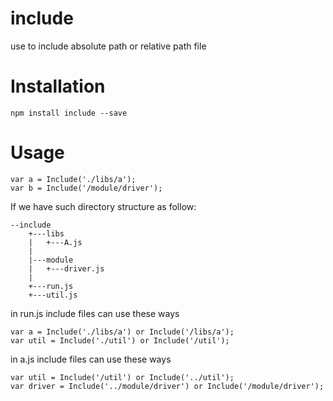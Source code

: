 # include

use to include absolute path or relative path file

# **Installation** #

	npm install include --save

# **Usage** #

	var a = Include('./libs/a');
	var b = Include('/module/driver');


If we have such directory structure as follow:


	--include
		+---libs
		|	+---A.js
		|
		|---module
		|	+---driver.js
		|
		+---run.js
		+---util.js

in run.js include files can use these ways
	
	var a = Include('./libs/a') or Include('/libs/a');
	var util = Include('./util') or Include('/util');

in a.js include files can use these ways
	
	var util = Include('/util') or Include('../util');
	var driver = Include('../module/driver') or Include('/module/driver');
